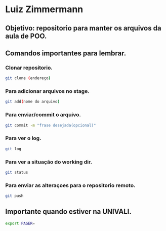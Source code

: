 # Luiz Zimmermann

## Objetivo: repositorio para manter os arquivos da aula de POO.

## Comandos importantes para lembrar.

### Clonar repositorio.
```bash
git clone (endereço)
```


### Para adicionar arquivos no stage.
```bash
git add(nome do arquivo)
```

### Para enviar/commit o arquivo.
```bash
git commit -m "frase desejada(opcional)"
```

### Para ver o log.
```bash
git log
```


### Para ver a situação do working dir.
```bash
git status
```


### Para enviar as alteraçoes para o repositorio remoto.
```bash
git push
```


## Importante quando estiver na UNIVALI.
```bash
export PAGER=
```










